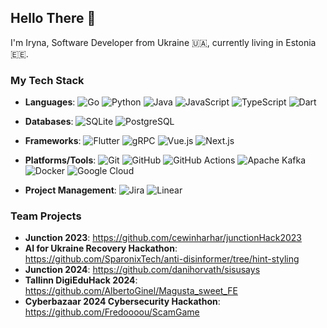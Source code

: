 ## Hello There 👋

I'm Iryna, Software Developer from Ukraine 🇺🇦, currently living in Estonia 🇪🇪.

### My Tech Stack
- **Languages**: ![Go](https://img.shields.io/badge/Go-2F4F4F?logo=go&logoColor=00ADD8)
![Python](https://img.shields.io/badge/Python-E0FFFF?logo=python&logoColor=3776AB)
![Java](https://img.shields.io/badge/Java-E0FFFF?logo=openjdk&logoColor=007396)
![JavaScript](https://img.shields.io/badge/JavaScript-2F4F4F?logo=javascript&logoColor=F7DF1E)
![TypeScript](https://img.shields.io/badge/TypeScript-E0FFFF?logo=typescript&logoColor=3178C6)
![Dart](https://img.shields.io/badge/Dart-E0FFFF?logo=dart&logoColor=0175C2)

- **Databases**: ![SQLite](https://img.shields.io/badge/SQLite-FFFACD?logo=sqlite&logoColor=003B57)
![PostgreSQL](https://img.shields.io/badge/PostgreSQL-FFFACD?logo=postgresql&logoColor=336791)
- **Frameworks**: ![Flutter](https://img.shields.io/badge/Flutter-B0E0E6?logo=flutter&logoColor=02569B)
![gRPC](https://img.shields.io/badge/gRPC-Protocol%20Buffers-D8BFD8)
![Vue.js](https://img.shields.io/badge/Vue.js-505050?logo=vuedotjs&logoColor=4FC08D)
![Next.js](https://img.shields.io/badge/Next.js-505050?logo=nextdotjs&logoColor=FFFFFF)
- **Platforms/Tools**: ![Git](https://img.shields.io/badge/Git-FFF8DC?logo=git&logoColor=F05032)
![GitHub](https://img.shields.io/badge/GitHub-505050?logo=github&logoColor=FFFFFF)
![GitHub Actions](https://img.shields.io/badge/GitHub%20Actions-E0FFFF?logo=githubactions&logoColor=2088FF)
![Apache Kafka](https://img.shields.io/badge/Kafka-E0FFFF?logo=apachekafka&logoColor=231F20)
![Docker](https://img.shields.io/badge/Docker-E0FFFF?logo=docker&logoColor=2496ED)
![Google Cloud](https://img.shields.io/badge/Google%20Cloud-E0FFFF?logo=googlecloud&logoColor=4285F4)
- **Project Management**: ![Jira](https://img.shields.io/badge/Jira-FFF8DC?logo=jira&logoColor=0052CC)
![Linear](https://img.shields.io/badge/Linear-FFF8DC?logo=linear&logoColor=000000)

### Team Projects
- **Junction 2023**: https://github.com/cewinharhar/junctionHack2023
- **AI for Ukraine Recovery Hackathon**: https://github.com/SparonixTech/anti-disinformer/tree/hint-styling
- **Junction 2024**: https://github.com/danihorvath/sisusays
- **Tallinn DigiEduHack 2024**: https://github.com/AlbertoGinel/Magusta_sweet_FE
- **Cyberbazaar 2024 Cybersecurity Hackathon**: https://github.com/Fredoooou/ScamGame 
<!--
**veliryna/veliryna** is a ✨ _special_ ✨ repository because its `README.md` (this file) appears on your GitHub profile.

Here are some ideas to get you started:

- 🔭 I’m currently working on ...
- 🌱 I’m currently learning ...
- 👯 I’m looking to collaborate on ...
- 🤔 I’m looking for help with ...
- 💬 Ask me about ...
- 📫 How to reach me: ...
- 😄 Pronouns: ...
- ⚡ Fun fact: ...
-->
